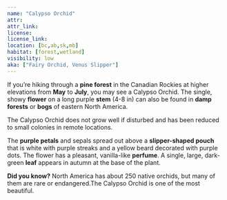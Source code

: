 ```yaml
--- 
name: "Calypso Orchid"
attr: 
attr_link: 
license: 
license_link: 
location: [bc,ab,sk,mb]
habitat: [forest,wetland]
visibility: low
aka: ["Fairy Orchid, Venus Slipper"]
---
```

If you’re hiking through a **pine forest** in the Canadian Rockies at higher elevations from **May** to **July**, you may see a Calypso Orchid. The single, showy **flower** on a long purple **stem** (4-8 in) can also be found in **damp forests** or **bogs** of eastern North America.

The Calypso Orchid does not grow well if disturbed and has been reduced to small colonies in remote locations.

The **purple petals** and sepals spread out above a **slipper-shaped pouch** that is white with purple streaks and a yellow beard decorated with purple dots. The flower has a pleasant, vanilla-like **perfume**. A single, large, dark-green **leaf** appears in autumn at the base of the plant.

**Did you know?** North America has about 250 native orchids, but many of them are rare or endangered.The Calypso Orchid is one of the most beautiful.

